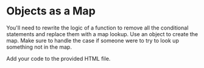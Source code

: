 # Objects as a Map

You'll need to rewrite the logic of a function to remove all the conditional statements and replace them with a map lookup. Use an object to create the map. Make sure to handle the case if someone were to try to look up something not in the map.

Add your code to the provided HTML file.